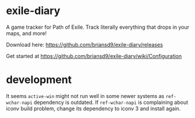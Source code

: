 # exile-diary
A game tracker for Path of Exile.  Track literally everything that drops in your maps, and more!

Download here: https://github.com/briansd9/exile-diary/releases

Get started at https://github.com/briansd9/exile-diary/wiki/Configuration

# development

It seems `active-win` might not run well in some newer systems as `ref-wchar-napi` dependency is outdated. 
If `ref-wchar-napi` is complaining about iconv build problem, change its dependency to iconv 3 and install again.